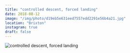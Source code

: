 ```yaml
---
title: "controlled descent, forced landing"
date: 2018-08-12
image: "/img/photo/d19eb5e631eed7557edd2291e56b4a21.jpg"
location: "Brixton"
instagram: true
draft: false
---
```


![controlled descent, forced landing](/img/photo/d19eb5e631eed7557edd2291e56b4a21.jpg)
